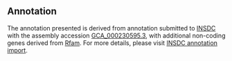 

Annotation
----------

The annotation presented is derived from annotation submitted to
[INSDC](http://www.insdc.org) with the assembly accession
[GCA\_000230595.3](http://www.ebi.ac.uk/ena/data/view/GCA_000230595.3),
with additional non-coding genes derived from
[Rfam](http://rfam.xfam.org/). For more details, please visit [INSDC
annotation
import](http://ensemblgenomes.org/info/data/insdc_annotation).
